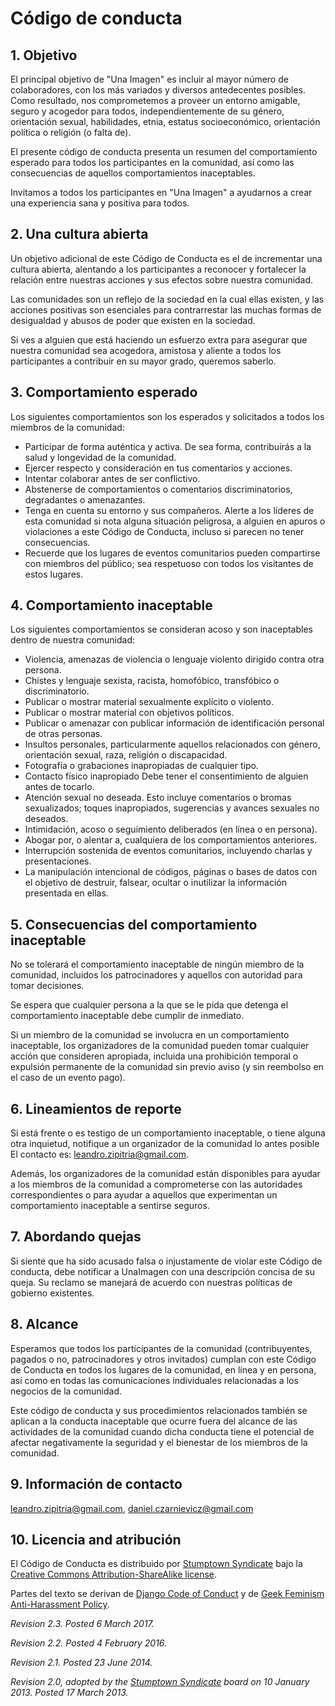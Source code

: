 # Código de conducta


## 1. Objetivo

El principal objetivo de "Una Imagen" es incluir al mayor número de colaboradores, con los más variados y diversos antedecentes posibles. 
Como resultado, nos comprometemos a proveer un entorno amigable, seguro y acogedor para todos, independientemente de su género, orientación sexual, habilidades, etnia, estatus socioeconómico, orientación política o religión (o falta de).

El presente código de conducta presenta un resumen del comportamiento esperado para todos los participantes en la comunidad, así como las consecuencias de aquellos comportamientos inaceptables.

Invitamos a todos los participantes en "Una Imagen" a ayudarnos a crear una experiencia sana y positiva para todos.


## 2. Una cultura abierta

Un objetivo adicional de este Código de Conducta es el de incrementar una cultura abierta, alentando a los participantes a reconocer y fortalecer la relación entre nuestras acciones y sus efectos sobre nuestra comunidad.

Las comunidades son un reflejo de la sociedad en la cual ellas existen, y las acciones positivas son esenciales para contrarrestar las muchas formas de desigualdad y abusos de poder que existen en la sociedad.

Si ves a alguien que está haciendo un esfuerzo extra para asegurar que nuestra comunidad sea acogedora, amistosa y aliente a todos los participantes a contribuir en su mayor grado, queremos saberlo.


## 3. Comportamiento esperado

Los siguientes comportamientos son los esperados y solicitados a todos los miembros de la comunidad:

 * Participar de forma auténtica y activa. De sea forma, contribuirás a la salud y longevidad de la comunidad.
 * Ejercer respecto y consideración en tus comentarios y acciones.
 * Intentar colaborar antes de ser conflictivo.
 * Abstenerse de comportamientos o comentarios discriminatorios, degradantes o amenazantes.
 * Tenga en cuenta su entorno y sus compañeros. Alerte a los líderes de esta comunidad si nota alguna situación peligrosa, a alguien en apuros o violaciones a este Código de Conducta, incluso si parecen no tener consecuencias.
 * Recuerde que los lugares de eventos comunitarios pueden compartirse con miembros del público; sea respetuoso con todos los visitantes de estos lugares.


## 4. Comportamiento inaceptable

Los siguientes comportamientos se consideran acoso y son inaceptables dentro de nuestra comunidad:

 * Violencia, amenazas de violencia o lenguaje violento dirigido contra otra persona.
 * Chistes y lenguaje sexista, racista, homofóbico, transfóbico o discriminatorio.
 * Publicar o mostrar material sexualmente explícito o violento.
 * Publicar o mostrar material con objetivos políticos.
 * Publicar o amenazar con publicar información de identificación personal de otras personas.
 * Insultos personales, particularmente aquellos relacionados con género, orientación sexual, raza, religión o discapacidad.
 * Fotografía o grabaciones inapropiadas de cualquier tipo.
 * Contacto físico inapropiado Debe tener el consentimiento de alguien antes de tocarlo.
 * Atención sexual no deseada. Esto incluye comentarios o bromas sexualizados; toques inapropiados, sugerencias y avances sexuales no deseados.
 * Intimidación, acoso o seguimiento deliberados (en línea o en persona).
 * Abogar por, o alentar a, cualquiera de los comportamientos anteriores.
 * Interrupción sostenida de eventos comunitarios, incluyendo charlas y presentaciones.
 * La manipulación intencional de códigos, páginas o bases de datos con el objetivo de destruir, falsear, ocultar o inutilizar la información presentada en ellas. 


## 5. Consecuencias del comportamiento inaceptable

No se tolerará el comportamiento inaceptable de ningún miembro de la comunidad, incluidos los patrocinadores y aquellos con autoridad para tomar decisiones.

Se espera que cualquier persona a la que se le pida que detenga el comportamiento inaceptable debe cumplir de inmediato.

Si un miembro de la comunidad se involucra en un comportamiento inaceptable, los organizadores de la comunidad pueden tomar cualquier acción que consideren apropiada, incluida una prohibición temporal o expulsión permanente de la comunidad sin previo aviso (y sin reembolso en el caso de un evento pago).


## 6. Lineamientos de reporte

Si está frente o es testigo de un comportamiento inaceptable, o tiene alguna otra inquietud, notifique a un organizador de la comunidad lo antes posible
El contacto es: leandro.zipitria@gmail.com.

Además, los organizadores de la comunidad están disponibles para ayudar a los miembros de la comunidad a comprometerse con las autoridades correspondientes o para ayudar a aquellos que experimentan un comportamiento inaceptable a sentirse seguros.


## 7. Abordando quejas

Si siente que ha sido acusado falsa o injustamente de violar este Código de conducta, debe notificar a UnaImagen con una descripción concisa de su queja. Su reclamo se manejará de acuerdo con nuestras políticas de gobierno existentes.


## 8. Alcance

Esperamos que todos los participantes de la comunidad (contribuyentes, pagados o no, patrocinadores y otros invitados) cumplan con este Código de Conducta en todos los lugares de la comunidad, en línea y en persona, así como en todas las comunicaciones individuales relacionadas a los negocios de la comunidad.

Este código de conducta y sus procedimientos relacionados también se aplican a la conducta inaceptable que ocurre fuera del alcance de las actividades de la comunidad cuando dicha conducta tiene el potencial de afectar negativamente la seguridad y el bienestar de los miembros de la comunidad.


## 9. Información de contacto

leandro.zipitria@gmail.com, daniel.czarnievicz@gmail.com


## 10. Licencia and atribución

El Código de Conducta es distribuido por [Stumptown Syndicate](http://stumptownsyndicate.org) bajo la [Creative Commons Attribution-ShareAlike license](http://creativecommons.org/licenses/by-sa/3.0/). 

Partes del texto se derivan de [Django Code of Conduct](https://www.djangoproject.com/conduct/) y de [Geek Feminism Anti-Harassment Policy](http://geekfeminism.wikia.com/wiki/Conference_anti-harassment/Policy).

_Revision 2.3. Posted 6 March 2017._

_Revision 2.2. Posted 4 February 2016._

_Revision 2.1. Posted 23 June 2014._

_Revision 2.0, adopted by the [Stumptown Syndicate](http://stumptownsyndicate.org) board on 10 January 2013. Posted 17 March 2013._
